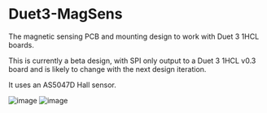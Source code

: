 # Duet3-MagSens
The magnetic sensing PCB and mounting design to work with Duet 3 1HCL boards.

This is currently a beta design, with SPI only output to a Duet 3 1HCL v0.3 board and is likely to change with the next design iteration.

It uses an AS5047D Hall sensor.

![image](https://user-images.githubusercontent.com/1642947/133608381-cab0f2da-773a-4e12-9010-923ee706f505.png)
![image](https://user-images.githubusercontent.com/1642947/133608455-6f812226-1afb-48f4-93f3-c61dd92c576b.png)


